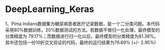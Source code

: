 # DeepLearning_Keras
1、Pima Indians数据集为糖尿病患者医疗记录数据，是一个二分类问题。本代码采用80%数据训练，20%数据测试的方法。若数据不做归一化处理，最终模型的分类精度为 79.17%；而数据进行归一化以后，最终模型的分类精度为81.38%。其中还包括一份10折交叉验证的代码，最终的运行结果为76.69% (+/- 2.95%)
